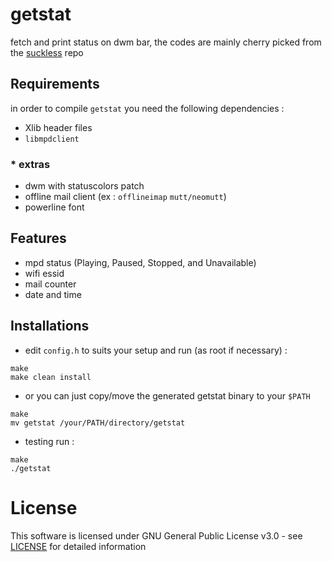 # getstat

fetch and print status on dwm bar, the codes are mainly cherry picked from the [suckless](https://dwm.suckless.org/dwmstatus/) repo

## Requirements
in order to compile `getstat` you need the following dependencies :
- Xlib header files  
- `libmpdclient`

### * extras
- dwm with statuscolors patch
- offline mail client (ex : `offlineimap` `mutt/neomutt`)
- powerline font

## Features
- mpd status (Playing, Paused, Stopped, and Unavailable)
- wifi essid
- mail counter
- date and time

## Installations
- edit `config.h` to suits your setup and run (as root if necessary) :
```
make
make clean install     
```

- or you can just copy/move the generated getstat binary to your `$PATH`
```
make
mv getstat /your/PATH/directory/getstat
```

- testing run :
```
make
./getstat
```

# License
This software is licensed under GNU General Public License v3.0 - see [LICENSE](LICENSE) for detailed information
